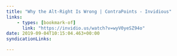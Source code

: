 ```yaml
---
title: "Why the Alt-Right Is Wrong | ContraPoints - Invidious"
links:
    - types: [bookmark-of]
      link: "https://invidio.us/watch?v=wyV0yeSZ94o"
date: 2019-09-04T10:15:04.463+00:00
syndicationLinks:

---
```


